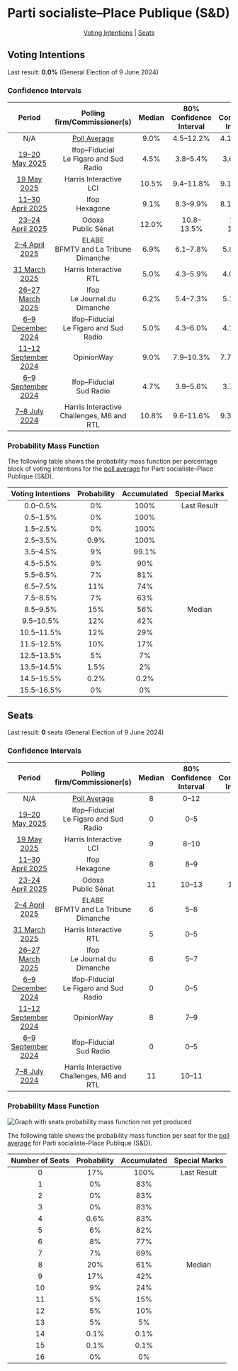# Parti socialiste–Place Publique (S&D)

<p align="center"><a href="#voting-intentions">Voting Intentions</a> | <a href="#seats">Seats</a></p>

## Voting Intentions

Last result: **0.0%** (General Election of 9 June 2024)

### Confidence Intervals

| Period     | Polling firm/Commissioner(s) | Median | 80% Confidence Interval | 90% Confidence Interval | 95% Confidence Interval | 99% Confidence Interval |
|:----------:|:----------------:|:-----------:|:-----------------------:|:-----------------------:|:-----------------------:|:-----------------------:|
| N/A | [Poll Average](average.html) | 9.0% | 4.5–12.2% | 4.1–12.8% | 3.9–13.3% | 3.4–14.2% |
| [19–20 May 2025](2025-05-20-Ifop–Fiducial.html) | Ifop–Fiducial <br> Le Figaro and Sud Radio | 4.5% | 3.8–5.4% | 3.6–5.7% | 3.4–5.9% | 3.1–6.3% |
| [19 May 2025](2025-05-19-HarrisInteractive.html) | Harris Interactive <br> LCI | 10.5% | 9.4–11.8% | 9.1–12.2% | 8.8–12.5% | 8.3–13.2% |
| [11–30 April 2025](2025-04-30-Ifop.html) | Ifop <br> Hexagone | 9.1% | 8.3–9.9% | 8.1–10.1% | 7.9–10.3% | 7.6–10.7% |
| [23–24 April 2025](2025-04-24-Odoxa.html) | Odoxa <br> Public Sénat | 12.0% | 10.8–13.5% | 10.5–13.9% | 10.2–14.2% | 9.6–14.9% |
| [2–4 April 2025](2025-04-04-ELABE.html) | ELABE <br> BFMTV and La Tribune Dimanche | 6.9% | 6.1–7.8% | 5.8–8.1% | 5.7–8.3% | 5.3–8.8% |
| [31 March 2025](2025-03-31-HarrisInteractive.html) | Harris Interactive <br> RTL | 5.0% | 4.3–5.9% | 4.0–6.2% | 3.9–6.4% | 3.6–6.9% |
| [26–27 March 2025](2025-03-27-Ifop.html) | Ifop <br> Le Journal du Dimanche | 6.2% | 5.4–7.3% | 5.1–7.6% | 4.9–7.8% | 4.6–8.4% |
| [6–9 December 2024](2024-12-09-Ifop–Fiducial.html) | Ifop–Fiducial <br> Le Figaro and Sud Radio | 5.0% | 4.3–6.0% | 4.1–6.2% | 3.9–6.5% | 3.5–7.0% |
| [11–12 September 2024](2024-09-12-OpinionWay.html) | OpinionWay | 9.0% | 7.9–10.3% | 7.7–10.6% | 7.4–10.9% | 6.9–11.6% |
| [6–9 September 2024](2024-09-09-Ifop–Fiducial.html) | Ifop–Fiducial <br> Sud Radio | 4.7% | 3.9–5.6% | 3.7–5.9% | 3.6–6.1% | 3.2–6.6% |
| [7–8 July 2024](2024-07-08-HarrisInteractive.html) | Harris Interactive <br> Challenges, M6 and RTL | 10.8% | 9.6–11.6% | 9.3–11.9% | 9.1–12.1% | 8.7–12.6% |

### Probability Mass Function

The following table shows the probability mass function per percentage block of voting intentions for the [poll average](average.html) for Parti socialiste–Place Publique (S&D).

| Voting Intentions | Probability | Accumulated | Special Marks |
|:-----------------:|:-----------:|:-----------:|:-------------:|
| 0.0–0.5% | 0% | 100% | Last Result |
| 0.5–1.5% | 0% | 100% |  |
| 1.5–2.5% | 0% | 100% |  |
| 2.5–3.5% | 0.9% | 100% |  |
| 3.5–4.5% | 9% | 99.1% |  |
| 4.5–5.5% | 9% | 90% |  |
| 5.5–6.5% | 7% | 81% |  |
| 6.5–7.5% | 11% | 74% |  |
| 7.5–8.5% | 7% | 63% |  |
| 8.5–9.5% | 15% | 56% | Median |
| 9.5–10.5% | 12% | 42% |  |
| 10.5–11.5% | 12% | 29% |  |
| 11.5–12.5% | 10% | 17% |  |
| 12.5–13.5% | 5% | 7% |  |
| 13.5–14.5% | 1.5% | 2% |  |
| 14.5–15.5% | 0.2% | 0.2% |  |
| 15.5–16.5% | 0% | 0% |  |


## Seats

Last result: **0** seats (General Election of 9 June 2024)

### Confidence Intervals

| Period     | Polling firm/Commissioner(s) | Median | 80% Confidence Interval | 90% Confidence Interval | 95% Confidence Interval | 99% Confidence Interval |
|:----------:|:----------------:|:------:|:-----------------------:|:-----------------------:|:-----------------------:|:-----------------------:|
| N/A | [Poll Average](average.html) | 8 | 0–12 | 0–13 | 0–13 | 0–13 |
| [19–20 May 2025](2025-05-20-Ifop–Fiducial.html) | Ifop–Fiducial <br> Le Figaro and Sud Radio | 0 | 0–5 | 0–5 | 0–5 | 0–6 |
| [19 May 2025](2025-05-19-HarrisInteractive.html) | Harris Interactive <br> LCI | 9 | 8–10 | 8–10 | 8–11 | 7–11 |
| [11–30 April 2025](2025-04-30-Ifop.html) | Ifop <br> Hexagone | 8 | 8–9 | 7–9 | 7–9 | 7–10 |
| [23–24 April 2025](2025-04-24-Odoxa.html) | Odoxa <br> Public Sénat | 11 | 10–13 | 10–13 | 10–13 | 9–14 |
| [2–4 April 2025](2025-04-04-ELABE.html) | ELABE <br> BFMTV and La Tribune Dimanche | 6 | 5–8 | 5–8 | 5–8 | 5–9 |
| [31 March 2025](2025-03-31-HarrisInteractive.html) | Harris Interactive <br> RTL | 5 | 0–5 | 0–5 | 0–6 | 0–6 |
| [26–27 March 2025](2025-03-27-Ifop.html) | Ifop <br> Le Journal du Dimanche | 6 | 5–7 | 5–7 | 4–7 | 0–8 |
| [6–9 December 2024](2024-12-09-Ifop–Fiducial.html) | Ifop–Fiducial <br> Le Figaro and Sud Radio | 0 | 0–5 | 0–5 | 0–6 | 0–6 |
| [11–12 September 2024](2024-09-12-OpinionWay.html) | OpinionWay | 8 | 7–9 | 6–10 | 6–10 | 6–10 |
| [6–9 September 2024](2024-09-09-Ifop–Fiducial.html) | Ifop–Fiducial <br> Sud Radio | 0 | 0–5 | 0–5 | 0–6 | 0–6 |
| [7–8 July 2024](2024-07-08-HarrisInteractive.html) | Harris Interactive <br> Challenges, M6 and RTL | 11 | 10–11 | 9–11 | 9–12 | 8–12 |

### Probability Mass Function

![Graph with seats probability mass function not yet produced](average-seats-pmf-partisocialiste–placepubliquesd.png "Seats Probability Mass Function")

The following table shows the probability mass function per seat for the [poll average](average.html) for Parti socialiste–Place Publique (S&D).

| Number of Seats | Probability | Accumulated | Special Marks |
|:---------------:|:-----------:|:-----------:|:-------------:|
| 0 | 17% | 100% | Last Result |
| 1 | 0% | 83% |  |
| 2 | 0% | 83% |  |
| 3 | 0% | 83% |  |
| 4 | 0.6% | 83% |  |
| 5 | 6% | 82% |  |
| 6 | 8% | 77% |  |
| 7 | 7% | 69% |  |
| 8 | 20% | 61% | Median |
| 9 | 17% | 42% |  |
| 10 | 9% | 24% |  |
| 11 | 5% | 15% |  |
| 12 | 5% | 10% |  |
| 13 | 5% | 5% |  |
| 14 | 0.1% | 0.1% |  |
| 15 | 0.1% | 0.1% |  |
| 16 | 0% | 0% |  |


